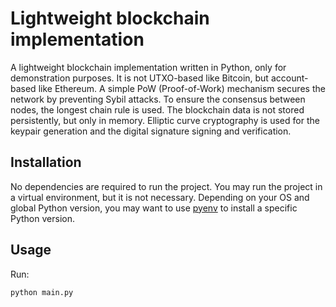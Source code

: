 # Lightweight blockchain implementation

A lightweight blockchain implementation written in Python, only for demonstration purposes. It is not UTXO-based like Bitcoin, but account-based like Ethereum. A simple PoW (Proof-of-Work) mechanism secures the network by preventing Sybil attacks. To ensure the consensus between nodes, the longest chain rule is used. The blockchain data is not stored persistently, but only in memory. Elliptic curve cryptography is used for the keypair generation and the digital signature signing and verification.

## Installation

No dependencies are required to run the project. You may run the project in a virtual environment, but it is not necessary. Depending on your OS and global Python version, you may want to use [pyenv] to install a specific Python version.

## Usage

Run:

```bash
python main.py
```

<!-- ## Installation

There are numerous ways to setup Python projects. In this project, [pyenv] and [pipenv] are utilized to manage the Python version and the dependencies. If these tools are not installed yet, [homebrew] may be used to install them.

```bash
brew install pyenv pipenv
```

Any Python version can be installed with pyenv. To install Python 3.8.0 and set it as the local version:

```bash
pyenv install 3.10.0
pyenv local 3.10.0
```

Create the virtual environment with pipenv:

```bash
pipenv install
```

Or if you have not set the Python version with pyenv:

```bash
pipenv --python 3.10.0
```

There is no need the activate the virtual environment since pipenv does it under the hood.

## Usage

Start the blockchain and run:

```bash
pipenv run python main.py
``` -->

[pyenv]: https://github.com/pyenv/pyenv
[pipenv]: https://pypi.org/project/pipenv
[homebrew]: https://brew.sh

